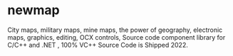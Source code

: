 # newmap
City maps, military maps, mine maps, the power of geography, electronic maps, graphics, editing, OCX controls, Source code component library for C/C++ and .NET , 100% VC++ Source Code is Shipped 2022.
